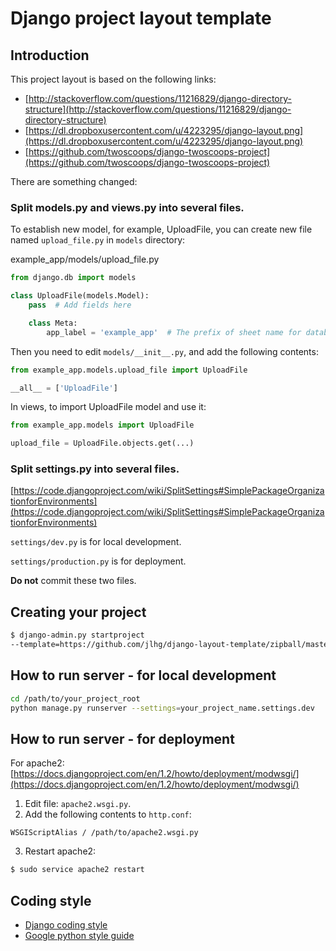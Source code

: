 # Django project layout template

## Introduction

This project layout is based on the following links:

* [http://stackoverflow.com/questions/11216829/django-directory-structure](http://stackoverflow.com/questions/11216829/django-directory-structure)
* [https://dl.dropboxusercontent.com/u/4223295/django-layout.png](https://dl.dropboxusercontent.com/u/4223295/django-layout.png)
* [https://github.com/twoscoops/django-twoscoops-project](https://github.com/twoscoops/django-twoscoops-project)

There are something changed:

### Split models.py and views.py into several files.

To establish new model, for example, UploadFile, you can create new file named
`upload_file.py` in `models` directory:

example_app/models/upload_file.py

```python
from django.db import models

class UploadFile(models.Model):
    pass  # Add fields here

    class Meta:
        app_label = 'example_app'  # The prefix of sheet name for database
```

Then you need to edit `models/__init__.py`, and add the following contents:

```python
from example_app.models.upload_file import UploadFile

__all__ = ['UploadFile']
```

In views, to import UploadFile model and use it:

```python
from example_app.models import UploadFile

upload_file = UploadFile.objects.get(...)
```

### Split settings.py into several files.

[https://code.djangoproject.com/wiki/SplitSettings#SimplePackageOrganizationforEnvironments](https://code.djangoproject.com/wiki/SplitSettings#SimplePackageOrganizationforEnvironments)

`settings/dev.py` is for local development.

`settings/production.py` is for deployment.

**Do not** commit these two files.

## Creating your project

```bash
$ django-admin.py startproject
--template=https://github.com/jlhg/django-layout-template/zipball/master project_name
```

## How to run server - for local development

```bash
cd /path/to/your_project_root
python manage.py runserver --settings=your_project_name.settings.dev
```

## How to run server - for deployment

For apache2: [https://docs.djangoproject.com/en/1.2/howto/deployment/modwsgi/](https://docs.djangoproject.com/en/1.2/howto/deployment/modwsgi/)

1. Edit file: `apache2.wsgi.py`.
2. Add the following contents to `http.conf`:

```
WSGIScriptAlias / /path/to/apache2.wsgi.py
```

3. Restart apache2:

```bash
$ sudo service apache2 restart
```

## Coding style

* [Django coding style](https://docs.djangoproject.com/en/dev/internals/contributing/writing-code/coding-style/)
* [Google python style guide](http://google-styleguide.googlecode.com/svn/trunk/pyguide.html)
